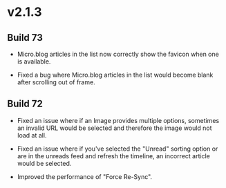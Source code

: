 # v2.1.3

## Build 73

- Micro.blog articles in the list now correctly show the favicon when one is available. 

- Fixed a bug where Micro.blog articles in the list would become blank after scrolling out of frame. 

## Build 72

- Fixed an issue where if an Image provides multiple options, sometimes an invalid URL would be selected and therefore the image would not load at all. 

- Fixed an issue where if you've selected the "Unread" sorting option or are in the unreads feed and refresh the timeline, an incorrect article would be selected. 

- Improved the performance of "Force Re-Sync".
